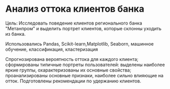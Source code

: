 # Анализ оттока клиентов банка

Цель: Исследовать поведение клиентов регионального банка "Метанпром" и выделить портрет клиентов, которые склонны уходить из банка.

Использовались Pandas, Scikit-learn,Matplotlib, Seaborn, машинное обучение, классификация, кластеризация

Спрогнозирована вероятность оттока для каждого клиента; сформированы типичные портреты пользователей: выделены наиболее яркие группы, охарактеризованы их
основные свойства; проанализированы основные признаки, наиболее сильно влияющие на отток.  Подготовлены рекомендации по удержанию клиентов.
